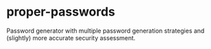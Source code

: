 proper-passwords
================

Password generator with multiple password generation strategies and (slightly) more accurate security assessment.
